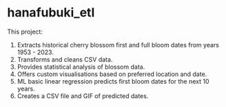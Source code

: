 # hanafubuki_etl


This project: 
1. Extracts historical cherry blossom first and full bloom dates from years 1953 - 2023. 
2. Transforms and cleans CSV data. 
3. Provides statistical analysis of blossom data. 
4. Offers custom visualisations based on preferred location and date. 
5. ML basic linear regression predicts first bloom dates for the next 10 years. 
6. Creates a CSV file and GIF of predicted dates.

